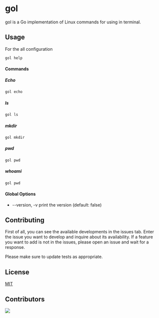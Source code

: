 # gol

gol is a Go implementation of Linux commands for using in terminal.

## Usage

For the all configuration
```bash
gol help
```
#### Commands
##### Echo
```bash
gol echo
```

##### ls
```bash
gol ls
```

##### mkdir
```bash
gol mkdir
```

##### pwd
```bash
gol pwd
```

##### whoami
```bash
gol pwd
```

#### Global Options
- --version, -v print the version (default: false)

## Contributing
First of all, you can see the available developments in the issues tab. Enter the issue you want to develop and inquire about its availability. If a feature you want to add is not in the issues, please open an issue and wait for a response.

Please make sure to update tests as appropriate.

## License
[MIT](https://choosealicense.com/licenses/mit/)

## Contributors
<a href = "https://github.com/yakuter/gol/graphs/contributors">
  <img src = "https://contrib.rocks/image?repo=yakuter/gol"/>
</a>

